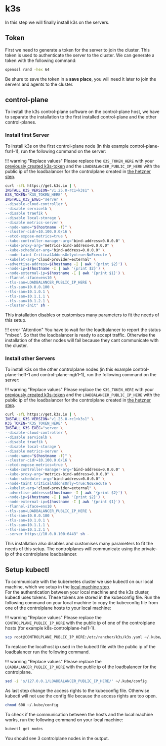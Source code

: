 # k3s
In this step we will finally install k3s on the servers.

## Token
First we need to generate a token for the server to join the cluster. This token is used to authenticate the server to the cluster. We can generate a token with the following command:
```bash
openssl rand -hex 64
```

Be shure to save the token in a **save place**, you will need it later to join the servers and agents to the cluster. 

## control-plane
To install the k3s control-plane software on the control-plane host, we have to separate the installation to the first installed control-plane and the other control-planes.

### Install first Server
To install k3s on the first control-plane node (in this example control-plane-fsn1-1), run the following command on the server:

!!! warning "Replace values"
    Please replace the `K3S_TOKEN_HERE` with your [previously created k3s-token](#token) and the `LOADBALANCER_PUBLIC_IP_HERE` with the public ip of the loadbalancer for the controlplane created in [the hetzner step](../hetzner/#create-load-balancers).  

```bash hl_lines="3 22"
curl -sfL https://get.k3s.io | \
INSTALL_K3S_VERSION="v1.25.0-rc1+k3s1" \
K3S_TOKEN="K3S_TOKEN_HERE" \
INSTALL_K3S_EXEC="server \
--disable-cloud-controller \
--disable servicelb \
--disable traefik \
--disable local-storage \
--disable metrics-server \
--node-name="$(hostname -f)" \
--cluster-cidr=10.100.0.0/16 \
--etcd-expose-metrics=true \
--kube-controller-manager-arg="bind-address=0.0.0.0" \
--kube-proxy-arg="metrics-bind-address=0.0.0.0" \
--kube-scheduler-arg="bind-address=0.0.0.0" \
--node-taint CriticalAddonsOnly=true:NoExecute \
--kubelet-arg="cloud-provider=external" \
--advertise-address=$(hostname -I | awk '{print $2}') \
--node-ip=$(hostname -I | awk '{print $2}') \
--node-external-ip=$(hostname -I | awk '{print $1}') \
--flannel-iface=ens10 \
--tls-san=LOADBALANCER_PUBLIC_IP_HERE \
--tls-san=10.0.0.100 \
--tls-san=10.1.0.1 \
--tls-san=10.1.1.1 \
--tls-san=10.1.2.1 \
--cluster-init" sh -
```

This installation disables or customises many parameters to fit the needs of this setup.

!!! error "Attention"
    You have to wait for the loadbalancer to report the status "mixed". So that the loadbalancer is ready to accept traffic. Otherwise the installation of the other nodes will fail because they cant communicate with the cluster. 

### Install other Servers
To install k3s on the other controlplane nodes (in this example control-plane-hel1-1 and control-plane-ngb1-1), run the following command on the server:

!!! warning "Replace values"
    Please replace the `K3S_TOKEN_HERE` with your [previously created k3s-token](#token) and the `LOADBALANCER_PUBLIC_IP_HERE` with the public ip of the loadbalancer for the controlplane created in [the hetzner step](../hetzner/#create-load-balancers).  

```bash hl_lines="3 22"
curl -sfL https://get.k3s.io | \
INSTALL_K3S_VERSION="v1.25.0-rc1+k3s1" \
K3S_TOKEN="K3S_TOKEN_HERE" \
INSTALL_K3S_EXEC="server \
--disable-cloud-controller \
--disable servicelb \
--disable traefik \
--disable local-storage \
--disable metrics-server \
--node-name="$(hostname -f)" \
--cluster-cidr=10.100.0.0/16 \
--etcd-expose-metrics=true \
--kube-controller-manager-arg="bind-address=0.0.0.0" \
--kube-proxy-arg="metrics-bind-address=0.0.0.0" \
--kube-scheduler-arg="bind-address=0.0.0.0" \
--node-taint CriticalAddonsOnly=true:NoExecute \
--kubelet-arg="cloud-provider=external" \
--advertise-address=$(hostname -I | awk '{print $2}') \
--node-ip=$(hostname -I | awk '{print $2}') \
--node-external-ip=$(hostname -I | awk '{print $1}') \
--flannel-iface=ens10 \
--tls-san=LOADBALANCER_PUBLIC_IP_HERE \
--tls-san=10.0.0.100 \
--tls-san=10.1.0.1 \
--tls-san=10.1.1.1 \
--tls-san=10.1.2.1 \
--server https://10.0.0.100:6443" sh -
```

This installation also disables and customises many parameters to fit the needs of this setup. The controlplanes will communicate using the private-ip of the controlplane loadbalancer. 

## Setup kubectl
To communicate with the kubernetes cluster we use kubectl on our local machine, which we setup in the [local machine step](../../prerequisites/local-machine/#kubectl).  
For the authentication between your local machine and the k3s cluster, kubectl uses tokens. These tokens are stored in the kubeconfig file. 
Run the following command on your local machine to copy the kubeconfig file from one of the controlplane hosts to your local machine:

!!! warning "Replace values"
    Please replace the `CONTROLPLANE_PUBLIC_IP_HERE` with the public ip of one of the controlplane hosts (for example k8s-controlplane-hel1-1).

```bash
scp root@CONTROLPLANE_PUBLIC_IP_HERE:/etc/rancher/k3s/k3s.yaml ~/.kube/config
```

To replace the localhost ip used in the kubectl file with the public ip of the loadbalancer run the following command. 

!!! warning "Replace values"
    Please replace the `LOADBALANCER_PUBLIC_IP_HERE` with the public ip of the loadbalancer for the controlplane.

```bash
sed -i 's/127.0.0.1/LOADBALANCER_PUBLIC_IP_HERE/' ~/.kube/config
```

As last step change the access rights to the kubeconfig file. Otherwise kubectl will not use the config file because the access rights are too open. 
```bash
chmod 600 ~/.kube/config
```

To check if the communication between the hosts and the local machine works, run the following command on your local machine:
```bash
kubectl get nodes
```
You should see 3 controlplane nodes in the output. 